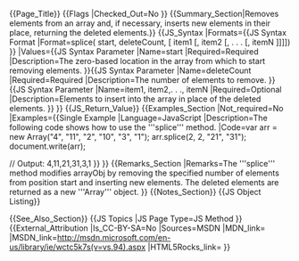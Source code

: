 {{Page_Title}}
{{Flags
|Checked_Out=No
}}
{{Summary_Section|Removes elements from an array and, if necessary, inserts new elements in their place, returning the deleted elements.}}
{{JS_Syntax
|Formats={{JS Syntax Format
|Format=splice( start, deleteCount,  [ item1 [, item2 [, . . . [, itemN ]]]])
}}
|Values={{JS Syntax Parameter
|Name=start
|Required=Required
|Description=The zero-based location in the array from which to start removing elements.
}}{{JS Syntax Parameter
|Name=deleteCount
|Required=Required
|Description=The number of elements to remove.
}}{{JS Syntax Parameter
|Name=item1, item2,. . ., itemN
|Required=Optional
|Description=Elements to insert into the array in place of the deleted elements.
}}
}}
{{JS_Return_Value}}
{{Examples_Section
|Not_required=No
|Examples={{Single Example
|Language=JavaScript
|Description=The following code shows how to use the '''splice''' method.
|Code=var arr = new Array("4", "11", "2", "10", "3", "1");
 arr.splice(2, 2, "21", "31");
 document.write(arr);
 
 // Output: 4,11,21,31,3,1
}}
}}
{{Remarks_Section
|Remarks=The '''splice''' method modifies arrayObj by removing the specified number of elements from position start and inserting new elements. The deleted elements are returned as a new '''Array''' object.
}}
{{Notes_Section}}
{{JS Object Listing}}

{{See_Also_Section}}
{{JS Topics
|JS Page Type=JS Method
}}
{{External_Attribution
|Is_CC-BY-SA=No
|Sources=MSDN
|MDN_link=
|MSDN_link=http://msdn.microsoft.com/en-us/library/ie/wctc5k7s(v=vs.94).aspx
|HTML5Rocks_link=
}}
